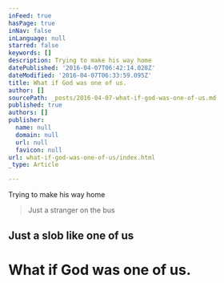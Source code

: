 ```yaml
---
inFeed: true
hasPage: true
inNav: false
inLanguage: null
starred: false
keywords: []
description: Trying to make his way home
datePublished: '2016-04-07T06:42:14.028Z'
dateModified: '2016-04-07T06:33:59.095Z'
title: What if God was one of us.
author: []
sourcePath: _posts/2016-04-07-what-if-god-was-one-of-us.md
published: true
authors: []
publisher:
  name: null
  domain: null
  url: null
  favicon: null
url: what-if-god-was-one-of-us/index.html
_type: Article

---
```

Trying to make his way home

> Just a stranger on the bus

## Just a slob like one of us

# What if God was one of us.